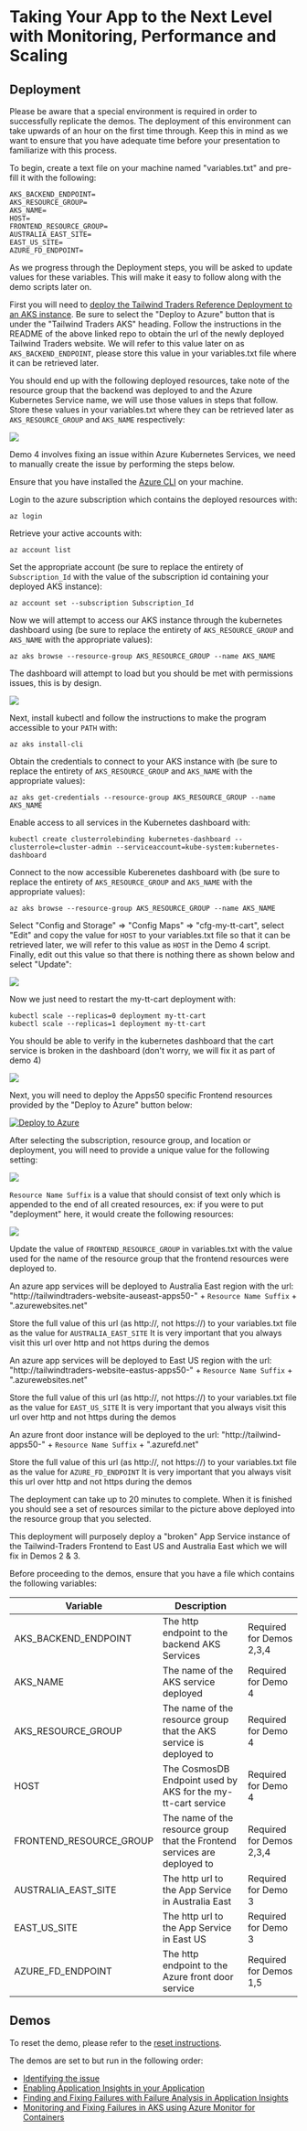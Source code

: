 # Taking Your App to the Next Level with Monitoring, Performance and Scaling

## Deployment

Please be aware that a special environment is required in order to successfully replicate the demos.  The deployment of this environment can take upwards of an hour on the first time through.  Keep this in mind as we want to ensure that you have adequate time before your presentation to familiarize with this process.

To begin, create a text file on your machine named "variables.txt" and pre-fill it with the following:

```
AKS_BACKEND_ENDPOINT=
AKS_RESOURCE_GROUP=
AKS_NAME=
HOST=
FRONTEND_RESOURCE_GROUP=
AUSTRALIA_EAST_SITE=
EAST_US_SITE=
AZURE_FD_ENDPOINT=
```

As we progress through the Deployment steps, you will be asked to update values for these variables. This will make it easy to follow along with the demo scripts later on.

First you will need to [deploy the Tailwind Traders Reference Deployment to an AKS instance](https://github.com/neilpeterson/tailwind-reference-deployment#tailwind-traders-aks).  Be sure to select the "Deploy to Azure" button that is under the "Tailwind Traders AKS" heading.  Follow the instructions in the README of the above linked repo to obtain the url of the newly deployed Tailwind Traders website.  We will refer to this value later on as `AKS_BACKEND_ENDPOINT`, please store this value in your variables.txt file where it can be retrieved later.

You should end up with the following deployed resources, take note of the resource group that the backend was deployed to and the Azure Kubernetes Service name, we will use those values in steps that follow.  Store these values in your variables.txt where they can be retrieved later as `AKS_RESOURCE_GROUP` and `AKS_NAME`  respectively:

![](./assets/backend.png)

Demo 4 involves fixing an issue within Azure Kubernetes Services, we need to manually create the issue by performing the steps below.

Ensure that you have installed the [Azure CLI](https://docs.microsoft.com/en-us/cli/azure/install-azure-cli?view=azure-cli-latest) on your machine.

Login to the azure subscription which contains the deployed resources with:

```
az login
```

Retrieve your active accounts with:
```
az account list
```

Set the appropriate account (be sure to replace the entirety of `Subscription_Id` with the value of the subscription id containing your deployed AKS instance):
```
az account set --subscription Subscription_Id
```

Now we will attempt to access our AKS instance through the kubernetes dashboard using (be sure to replace the entirety of `AKS_RESOURCE_GROUP` and `AKS_NAME`  with the appropriate values):

```
az aks browse --resource-group AKS_RESOURCE_GROUP --name AKS_NAME
```

The dashboard will attempt to load but you should be met with permissions issues, this is by design.

![](./assets/k8spermissions.png)

Next, install kubectl and follow the instructions to make the program accessible to your `PATH` with:

```
az aks install-cli
```

Obtain the credentials to connect to your AKS instance with (be sure to replace the entirety of `AKS_RESOURCE_GROUP` and `AKS_NAME`  with the appropriate values):

```
az aks get-credentials --resource-group AKS_RESOURCE_GROUP --name AKS_NAME
```

Enable access to all services in the Kubernetes dashboard with:

```
kubectl create clusterrolebinding kubernetes-dashboard --clusterrole=cluster-admin --serviceaccount=kube-system:kubernetes-dashboard
```

Connect to the now accessible Kuberenetes dashboard with (be sure to replace the entirety of `AKS_RESOURCE_GROUP` and `AKS_NAME`  with the appropriate values):

```
az aks browse --resource-group AKS_RESOURCE_GROUP --name AKS_NAME
```

Select "Config and Storage" => "Config Maps" => "cfg-my-tt-cart", select "Edit" and copy the value for `HOST` to your variables.txt file so that it can be retrieved later, we will refer to this value as `HOST` in the Demo 4 script. Finally, edit out this value so that there is nothing there as shown below and select "Update":

![](./assets/breakcart.png)

Now we just need to restart the my-tt-cart deployment with:
```
kubectl scale --replicas=0 deployment my-tt-cart
kubectl scale --replicas=1 deployment my-tt-cart
```

You should be able to verify in the kubernetes dashboard that the cart service is broken in the dashboard (don't worry, we will fix it as part of demo 4)

![](./assets/cartbroken.png)

Next, you will need to deploy the Apps50 specific Frontend resources provided by the "Deploy to Azure" button below:

[![Deploy to Azure](https://azuredeploy.net/deploybutton.svg)](https://portal.azure.com/#create/Microsoft.Template/uri/https%3A%2F%2Fraw.githubusercontent.com%2Fmicrosoft%2Fignite-learning-paths-training%2Fmaster%2Fapps%2Fapps50%2Fdeploy%2Fdeployment.json)

After selecting the subscription, resource group, and location or deployment, you will need to provide a unique value for the following setting:

![](./assets/settings.png)

`Resource Name Suffix` is a value that should consist of text only which is appended to the end of all created resources, ex: if you were to put "deployment" here, it would create the following resources:

![](./assets/resources.png)

Update the value of `FRONTEND_RESOURCE_GROUP` in variables.txt with the value used for the name of the resource group that the frontend resources were deployed to.

An azure app services will be deployed to Australia East region with the url:
"http://tailwindtraders-website-auseast-apps50-" + `Resource Name Suffix` + ".azurewebsites.net"

Store the full value of this url (as http://, not https://) to your variables.txt file as the value for `AUSTRALIA_EAST_SITE`
It is very important that you always visit this url over http and not https during the demos

An azure app services will be deployed to East US region with the url:
"http://tailwindtraders-website-eastus-apps50-" + `Resource Name Suffix` + ".azurewebsites.net"

Store the full value of this url (as http://, not https://) to your variables.txt file as the value for `EAST_US_SITE`
It is very important that you always visit this url over http and not https during the demos

An azure front door instance will be deployed to the url:
"http://tailwind-apps50-" + `Resource Name Suffix` + ".azurefd.net"

Store the full value of this url (as http://, not https://) to your variables.txt file as the value for `AZURE_FD_ENDPOINT`
It is very important that you always visit this url over http and not https during the demos

The deployment can take up to 20 minutes to complete.  When it is finished you should see a set of resources similar to the picture above deployed into the resource group that you selected.

This deployment will purposely deploy a "broken" App Service instance of the Tailwind-Traders Frontend to East US and Australia East which we will fix in Demos 2 & 3.  

Before proceeding to the demos, ensure that you have a file which contains the following variables:

| Variable      | Description |           |
| -------------- | ------------| --------- |
| AKS_BACKEND_ENDPOINT      | The http endpoint to the backend AKS Services  | Required for Demos 2,3,4 |
| AKS_NAME   | The name of the AKS service deployed | Required for Demo 4 |
| AKS_RESOURCE_GROUP   | The name of the resource group that the AKS service is deployed to | Required for Demo 4|
| HOST   | The CosmosDB Endpoint used by AKS for the my-tt-cart service | Required for Demo 4 |
| FRONTEND_RESOURCE_GROUP      | The name of the resource group that the Frontend services are deployed to  | Required for Demos 2,3,4 |
| AUSTRALIA_EAST_SITE      | The http url to the App Service in Australia East  | Required for Demo 3 |
| EAST_US_SITE      | The http url to the App Service in East US  | Required for Demo 3 |
| AZURE_FD_ENDPOINT      | The http endpoint to the Azure front door service  | Required for Demos 1,5 |


## Demos

To reset the demo, please refer to the [reset instructions](./demo-scripts/demo-reset.md).

The demos are set to but run in the following order:

* [Identifying the issue](./demo-scripts/demo1.md)
* [Enabling Application Insights in your Application](./demo-scripts/demo2.md)
* [Finding and Fixing Failures with Failure Analysis in Application Insights](./demo-scripts/demo3.md)
* [Monitoring and Fixing Failures in AKS using Azure Monitor for Containers](./demo-scripts/demo4.md)
 